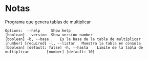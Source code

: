 # Notas

Programa que genera tablas de multiplicar

`
Options: 
                                                                                                                     --help     Show help                                             [boolean]
                                                                                                                                                                   --version  Show version number                                   [boolean]
                                                                                                                                                                                                             -b, --base     Es la base de la tabla de multiplicar       [number] [required]
                                                                                                                                                                                                                                                       -l, --listar   Muestra la tabla en consola          [boolean] [default: false]
                                                                                                                                                                                                                                                                                                 -h, --hasta    Limite de la tabla de multiplicar        [number] [default: 10]
`